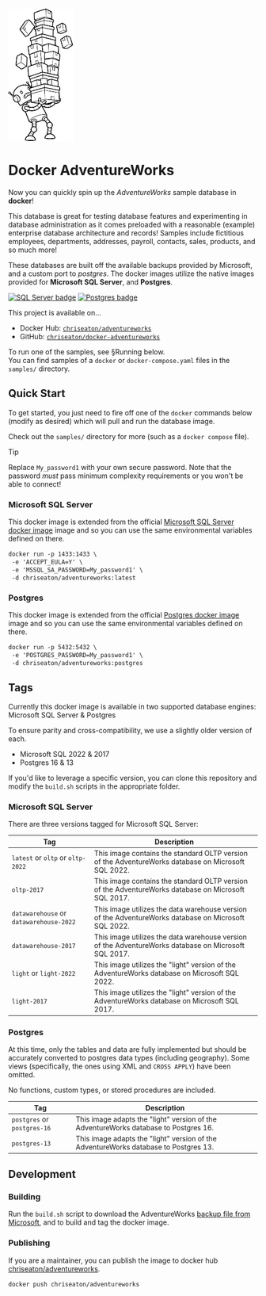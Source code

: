 ![Robot Carrying Boxes](.repo.jpg)
# Docker AdventureWorks
Now you can quickly spin up the *AdventureWorks* sample database in **docker**!

This database is great for testing database features and experimenting in database administration as it comes preloaded with a reasonable (example) enterprise database architecture and records! Samples include fictitious employees, departments, addresses, payroll, contacts, sales, products, and so much more!

These databases are built off the available backups provided by Microsoft, and a custom port to *postgres*.
The docker images utilize the native images provided for **Microsoft SQL Server**, and **Postgres**.

<p float="left">
<a href="https://www.microsoft.com/en-us/sql-server"><img src="https://upload.wikimedia.org/wikipedia/de/thumb/8/8c/Microsoft_SQL_Server_Logo.svg/1200px-Microsoft_SQL_Server_Logo.svg.png" alt="SQL Server badge" width="128px" style="display: inline" /></a>
<a href="https://www.postgresql.org/"><img src="https://upload.wikimedia.org/wikipedia/commons/thumb/2/29/Postgresql_elephant.svg/993px-Postgresql_elephant.svg.png" alt="Postgres badge" width="104px" /></a>
</p>

This project is available on...
- Docker Hub: [`chriseaton/adventureworks`](https://hub.docker.com/r/chriseaton/adventureworks)
- GitHub: [`chriseaton/docker-adventureworks`](https://github.com/chriseaton/docker-adventureworks)

To run one of the samples, see §Running below.    
You can find samples of a `docker` or `docker-compose.yaml` files in the `samples/` directory.

## Quick Start

To get started, you just need to fire off one of the `docker` commands below (modify as desired) which will pull and run the database image.

Check out the `samples/` directory for more (such as a `docker compose` file).

> [!TIP]
> Replace `My_password1` with your own secure password. Note that the password *must* pass minimum complexity requirements
or you won't be able to connect!

### Microsoft SQL Server
This docker image is extended from the official [Microsoft SQL Server docker image](https://hub.docker.com/_/microsoft-mssql-server) image and so you can use the same environmental variables defined on there.
```
docker run -p 1433:1433 \
 -e 'ACCEPT_EULA=Y' \
 -e 'MSSQL_SA_PASSWORD=My_password1' \
 -d chriseaton/adventureworks:latest
```

### Postgres
This docker image is extended from the official [Postgres docker image](https://hub.docker.com/_/postgres) image and so you can use the same environmental variables defined on there.
```
docker run -p 5432:5432 \
 -e 'POSTGRES_PASSWORD=My_password1' \
 -d chriseaton/adventureworks:postgres
```

## Tags
Currently this docker image is available in two supported database engines: Microsoft SQL Server & Postgres

To ensure parity and cross-compatibility, we use a slightly older version of each.

- Microsoft SQL 2022 & 2017
- Postgres 16 & 13

If you'd like to leverage a specific version, you can clone this repository and modify the `build.sh` scripts in the 
appropriate folder.

### Microsoft SQL Server
There are three versions tagged for Microsoft SQL Server:

| Tag | Description |
|-----|-------------|
| `latest` or `oltp` or `oltp-2022` | This image contains the standard OLTP version of the AdventureWorks database on Microsoft SQL 2022. |
| `oltp-2017` | This image contains the standard OLTP version of the AdventureWorks database on Microsoft SQL 2017. |
| `datawarehouse` or `datawarehouse-2022` | This image utilizes the data warehouse version of the AdventureWorks database on Microsoft SQL 2022. |
| `datawarehouse-2017` | This image utilizes the data warehouse version of the AdventureWorks database on Microsoft SQL 2017. |
| `light` or `light-2022` | This image utilizes the "light" version of the AdventureWorks database on Microsoft SQL 2022. |
| `light-2017` | This image utilizes the "light" version of the AdventureWorks database on Microsoft SQL 2017. |

### Postgres
At this time, only the tables and data are fully implemented but should be accurately converted to postgres data types (including geography).
Some views (specifically, the ones using XML and `CROSS APPLY`) have been omitted.

No functions, custom types, or stored procedures are included.

| Tag | Description |
|-----|-------------|
| `postgres` or `postgres-16` | This image adapts the "light" version of the AdventureWorks database to Postgres 16.  |
| `postgres-13` | This image adapts the "light" version of the AdventureWorks database to Postgres 13.  |

## Development

### Building
Run the `build.sh` script to download the AdventureWorks [backup file from Microsoft](https://docs.microsoft.com/en-us/sql/samples/adventureworks-install-configure), and to build and tag the docker image.

### Publishing
If you are a maintainer, you can publish the image to docker hub [chriseaton/adventureworks](https://hub.docker.com/repository/docker/chriseaton/adventureworks).

```sh
docker push chriseaton/adventureworks
```

